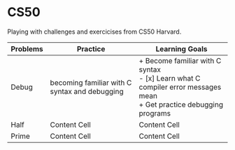 # CS50
Playing with challenges and exercicises from CS50 Harvard.


| Problems      | Practice                                      |Learning Goals |
| ------------- | -------------                                 | ------------- |
| Debug         | becoming familiar with C syntax and debugging |+ Become familiar with C syntax <br> - [x] Learn what C compiler error messages mean <br> + Get practice debugging  programs|                       
| Half          | Content Cell   | Content Cell  | 
| Prime         | Content Cell   | Content Cell  | 
